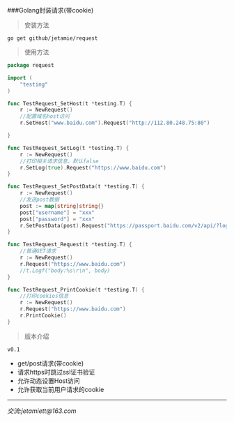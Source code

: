 ###Golang封装请求(带cookie)

>安装方法

```shell
go get github/jetamie/request
```

>使用方法

```go
package request

import (
	"testing"
)

func TestRequest_SetHost(t *testing.T) {
	r := NewRequest()
	//配置域名host访问
	r.SetHost("www.baidu.com").Request("http://112.80.248.75:80")

}

func TestRequest_SetLog(t *testing.T) {
	r := NewRequest()
	//打印相关请求信息，默认false
	r.SetLog(true).Request("https://www.baidu.com")
}

func TestRequest_SetPostData(t *testing.T) {
	r := NewRequest()
	//发送post数据
	post := map[string]string{}
	post["username"] = "xxx"
	post["password"] = "xxx"
	r.SetPostData(post).Request("https://passport.baidu.com/v2/api/?login")
}

func TestRequest_Request(t *testing.T) {
	//普通GET请求
	r := NewRequest()
	r.Request("https://www.baidu.com")
	//t.Logf("body:%s\r\n", body)
}

func TestRequest_PrintCookie(t *testing.T) {
	//打印cookies信息
	r := NewRequest()
	r.Request("https://www.baidu.com")
	r.PrintCookie()
}
```

>版本介绍

``v0.1``

- get/post请求(带cookie)
- 请求https时跳过ssl证书验证
- 允许动态设置Host访问
- 允许获取当前用户请求的cookie

---

_交流:jetamiett@163.com_
